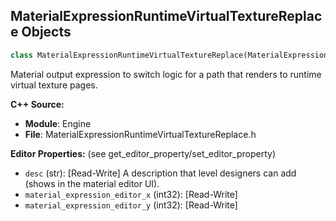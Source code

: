 ## MaterialExpressionRuntimeVirtualTextureReplace Objects

```python
class MaterialExpressionRuntimeVirtualTextureReplace(MaterialExpression)
```

Material output expression to switch logic for a path that renders to runtime virtual texture pages.

**C++ Source:**

- **Module**: Engine
- **File**: MaterialExpressionRuntimeVirtualTextureReplace.h

**Editor Properties:** (see get_editor_property/set_editor_property)

- ``desc`` (str):  [Read-Write] A description that level designers can add (shows in the material editor UI).
- ``material_expression_editor_x`` (int32):  [Read-Write]
- ``material_expression_editor_y`` (int32):  [Read-Write]

<a id="unreal.MaterialExpressionRuntimeVirtualTextureSample"></a>